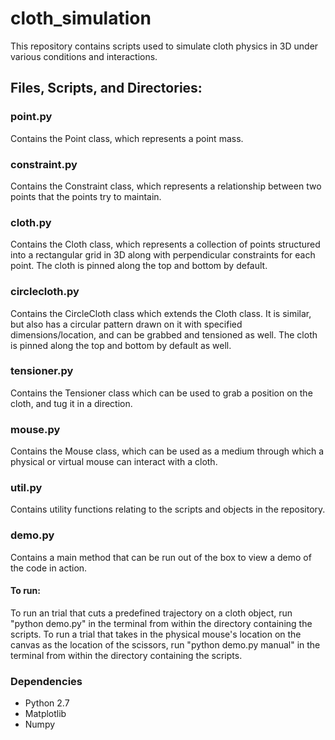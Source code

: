 # cloth_simulation
This repository contains scripts used to simulate cloth physics in 3D under various conditions and interactions.

## Files, Scripts, and Directories:

### point.py
Contains the Point class, which represents a point mass.

### constraint.py
Contains the Constraint class, which represents a relationship between two points that the points try to maintain.

### cloth.py
Contains the Cloth class, which represents a collection of points structured into a rectangular grid in 3D along with perpendicular constraints for each point. The cloth is pinned along the top and bottom by default.

### circlecloth.py
Contains the CircleCloth class which extends the Cloth class. It is similar, but also has a circular pattern drawn on it with specified dimensions/location, and can be grabbed and tensioned as well. The cloth is pinned along the top and bottom by default as well.

### tensioner.py
Contains the Tensioner class which can be used to grab a position on the cloth, and tug it in a direction.

### mouse.py
Contains the Mouse class, which can be used as a medium through which a physical or virtual mouse can interact with a cloth.

### util.py
Contains utility functions relating to the scripts and objects in the repository.

### demo.py
Contains a main method that can be run out of the box to view a demo of the code in action.

#### To run:

To run an trial that cuts a predefined trajectory on a cloth object, run "python demo.py" in the terminal from within the directory containing the scripts.
To run a trial that takes in the physical mouse's location on the canvas as the location of the scissors, run "python demo.py manual" in the terminal from within the directory containing the scripts.

### Dependencies

* Python 2.7
* Matplotlib
* Numpy

